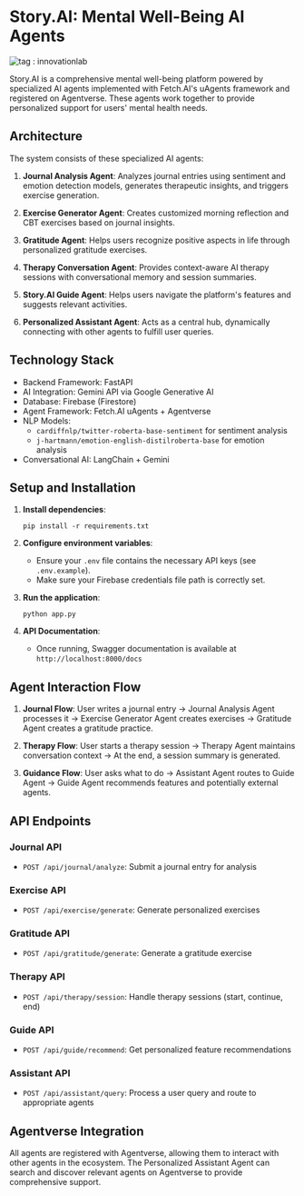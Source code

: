 # Story.AI: Mental Well-Being AI Agents

![tag : innovationlab](https://img.shields.io/badge/innovationlab-3D8BD3)

Story.AI is a comprehensive mental well-being platform powered by specialized AI agents implemented with Fetch.AI's uAgents framework and registered on Agentverse. These agents work together to provide personalized support for users' mental health needs.

## Architecture

The system consists of these specialized AI agents:

1. **Journal Analysis Agent**: Analyzes journal entries using sentiment and emotion detection models, generates therapeutic insights, and triggers exercise generation.

2. **Exercise Generator Agent**: Creates customized morning reflection and CBT exercises based on journal insights.

3. **Gratitude Agent**: Helps users recognize positive aspects in life through personalized gratitude exercises.

4. **Therapy Conversation Agent**: Provides context-aware AI therapy sessions with conversational memory and session summaries.

5. **Story.AI Guide Agent**: Helps users navigate the platform's features and suggests relevant activities.

6. **Personalized Assistant Agent**: Acts as a central hub, dynamically connecting with other agents to fulfill user queries.

## Technology Stack

- Backend Framework: FastAPI
- AI Integration: Gemini API via Google Generative AI
- Database: Firebase (Firestore)
- Agent Framework: Fetch.AI uAgents + Agentverse
- NLP Models: 
  - `cardiffnlp/twitter-roberta-base-sentiment` for sentiment analysis
  - `j-hartmann/emotion-english-distilroberta-base` for emotion analysis
- Conversational AI: LangChain + Gemini

## Setup and Installation

1. **Install dependencies**:
   ```
   pip install -r requirements.txt
   ```

2. **Configure environment variables**:
   - Ensure your `.env` file contains the necessary API keys (see `.env.example`).
   - Make sure your Firebase credentials file path is correctly set.

3. **Run the application**:
   ```
   python app.py
   ```

4. **API Documentation**:
   - Once running, Swagger documentation is available at `http://localhost:8000/docs`

## Agent Interaction Flow

1. **Journal Flow**: User writes a journal entry → Journal Analysis Agent processes it → Exercise Generator Agent creates exercises → Gratitude Agent creates a gratitude practice.

2. **Therapy Flow**: User starts a therapy session → Therapy Agent maintains conversation context → At the end, a session summary is generated.

3. **Guidance Flow**: User asks what to do → Assistant Agent routes to Guide Agent → Guide Agent recommends features and potentially external agents.

## API Endpoints

### Journal API
- `POST /api/journal/analyze`: Submit a journal entry for analysis

### Exercise API
- `POST /api/exercise/generate`: Generate personalized exercises

### Gratitude API
- `POST /api/gratitude/generate`: Generate a gratitude exercise

### Therapy API
- `POST /api/therapy/session`: Handle therapy sessions (start, continue, end)

### Guide API
- `POST /api/guide/recommend`: Get personalized feature recommendations

### Assistant API
- `POST /api/assistant/query`: Process a user query and route to appropriate agents

## Agentverse Integration

All agents are registered with Agentverse, allowing them to interact with other agents in the ecosystem. The Personalized Assistant Agent can search and discover relevant agents on Agentverse to provide comprehensive support.